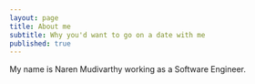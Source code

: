 ```yaml
---
layout: page
title: About me
subtitle: Why you'd want to go on a date with me
published: true
---
```


My name is Naren Mudivarthy working as a Software Engineer.
